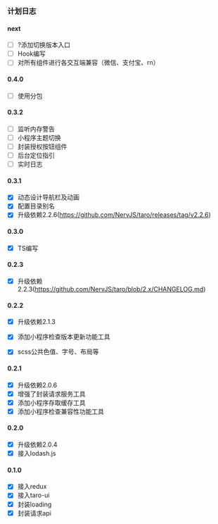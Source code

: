 ### 计划日志

#### next
- [ ] ?添加切换版本入口
- [ ] Hook编写
- [ ] 对所有组件进行各交互端兼容（微信、支付宝、rn）

#### 0.4.0
- [ ] 使用分包

#### 0.3.2
- [ ] 监听内存警告
- [ ] 小程序主题切换
- [ ] 封装授权按钮组件
- [ ] 后台定位指引
- [ ] 实时日志

#### 0.3.1
- [x] 动态设计导航栏及动画
- [x] 配置目录别名
- [x] 升级依赖2.2.6(https://github.com/NervJS/taro/releases/tag/v2.2.6)

#### 0.3.0
- [x] TS编写

#### 0.2.3
- [x] 升级依赖2.2.3(https://github.com/NervJS/taro/blob/2.x/CHANGELOG.md)

#### 0.2.2
- [x] 升级依赖2.1.3
- [x] 添加小程序检查版本更新功能工具
- [x] scss公共色值、字号、布局等


#### 0.2.1
- [x] 升级依赖2.0.6
- [x] 增强了封装请求服务工具
- [x] 添加小程序存取缓存工具
- [x] 添加小程序检查兼容性功能工具

#### 0.2.0
- [x] 升级依赖2.0.4
- [x] 接入lodash.js

#### 0.1.0
- [x] 接入redux
- [x] 接入taro-ui
- [x] 封装loading
- [x] 封装请求api
